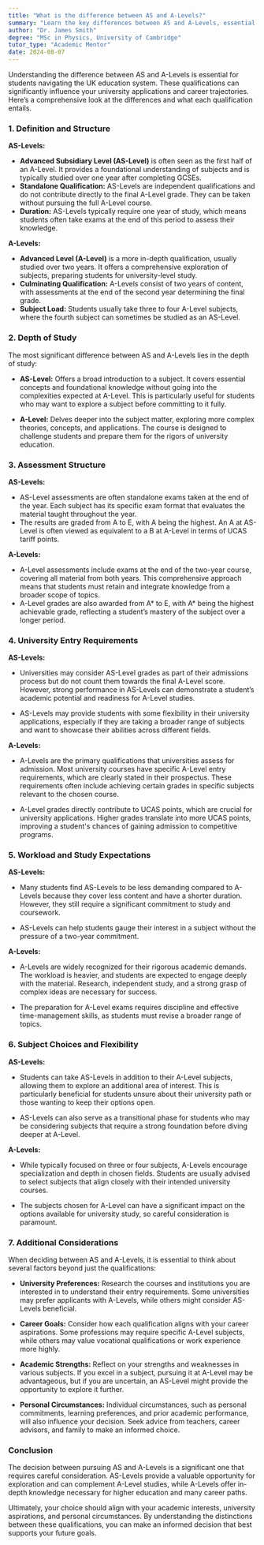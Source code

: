 ```yaml
---
title: "What is the difference between AS and A-Levels?"
summary: "Learn the key differences between AS and A-Levels, essential for UK students' university applications and future careers."
author: "Dr. James Smith"
degree: "MSc in Physics, University of Cambridge"
tutor_type: "Academic Mentor"
date: 2024-08-07
---
```


Understanding the difference between AS and A-Levels is essential for students navigating the UK education system. These qualifications can significantly influence your university applications and career trajectories. Here’s a comprehensive look at the differences and what each qualification entails.

### 1. Definition and Structure

**AS-Levels:**

- **Advanced Subsidiary Level (AS-Level)** is often seen as the first half of an A-Level. It provides a foundational understanding of subjects and is typically studied over one year after completing GCSEs.
- **Standalone Qualification:** AS-Levels are independent qualifications and do not contribute directly to the final A-Level grade. They can be taken without pursuing the full A-Level course.
- **Duration:** AS-Levels typically require one year of study, which means students often take exams at the end of this period to assess their knowledge.

**A-Levels:**

- **Advanced Level (A-Level)** is a more in-depth qualification, usually studied over two years. It offers a comprehensive exploration of subjects, preparing students for university-level study.
- **Culminating Qualification:** A-Levels consist of two years of content, with assessments at the end of the second year determining the final grade.
- **Subject Load:** Students usually take three to four A-Level subjects, where the fourth subject can sometimes be studied as an AS-Level.

### 2. Depth of Study

The most significant difference between AS and A-Levels lies in the depth of study:

- **AS-Level:** Offers a broad introduction to a subject. It covers essential concepts and foundational knowledge without going into the complexities expected at A-Level. This is particularly useful for students who may want to explore a subject before committing to it fully.
  
- **A-Level:** Delves deeper into the subject matter, exploring more complex theories, concepts, and applications. The course is designed to challenge students and prepare them for the rigors of university education.

### 3. Assessment Structure

**AS-Levels:**

- AS-Level assessments are often standalone exams taken at the end of the year. Each subject has its specific exam format that evaluates the material taught throughout the year. 
- The results are graded from A to E, with A being the highest. An A at AS-Level is often viewed as equivalent to a B at A-Level in terms of UCAS tariff points.

**A-Levels:**

- A-Level assessments include exams at the end of the two-year course, covering all material from both years. This comprehensive approach means that students must retain and integrate knowledge from a broader scope of topics.
- A-Level grades are also awarded from A* to E, with A* being the highest achievable grade, reflecting a student’s mastery of the subject over a longer period.

### 4. University Entry Requirements

**AS-Levels:**

- Universities may consider AS-Level grades as part of their admissions process but do not count them towards the final A-Level score. However, strong performance in AS-Levels can demonstrate a student’s academic potential and readiness for A-Level studies.
  
- AS-Levels may provide students with some flexibility in their university applications, especially if they are taking a broader range of subjects and want to showcase their abilities across different fields.

**A-Levels:**

- A-Levels are the primary qualifications that universities assess for admission. Most university courses have specific A-Level entry requirements, which are clearly stated in their prospectus. These requirements often include achieving certain grades in specific subjects relevant to the chosen course.
  
- A-Level grades directly contribute to UCAS points, which are crucial for university applications. Higher grades translate into more UCAS points, improving a student's chances of gaining admission to competitive programs.

### 5. Workload and Study Expectations

**AS-Levels:**

- Many students find AS-Levels to be less demanding compared to A-Levels because they cover less content and have a shorter duration. However, they still require a significant commitment to study and coursework.
  
- AS-Levels can help students gauge their interest in a subject without the pressure of a two-year commitment.

**A-Levels:**

- A-Levels are widely recognized for their rigorous academic demands. The workload is heavier, and students are expected to engage deeply with the material. Research, independent study, and a strong grasp of complex ideas are necessary for success.
  
- The preparation for A-Level exams requires discipline and effective time-management skills, as students must revise a broader range of topics.

### 6. Subject Choices and Flexibility

**AS-Levels:**

- Students can take AS-Levels in addition to their A-Level subjects, allowing them to explore an additional area of interest. This is particularly beneficial for students unsure about their university path or those wanting to keep their options open.
  
- AS-Levels can also serve as a transitional phase for students who may be considering subjects that require a strong foundation before diving deeper at A-Level.

**A-Levels:**

- While typically focused on three or four subjects, A-Levels encourage specialization and depth in chosen fields. Students are usually advised to select subjects that align closely with their intended university courses.
  
- The subjects chosen for A-Level can have a significant impact on the options available for university study, so careful consideration is paramount.

### 7. Additional Considerations

When deciding between AS and A-Levels, it is essential to think about several factors beyond just the qualifications:

- **University Preferences:** Research the courses and institutions you are interested in to understand their entry requirements. Some universities may prefer applicants with A-Levels, while others might consider AS-Levels beneficial.

- **Career Goals:** Consider how each qualification aligns with your career aspirations. Some professions may require specific A-Level subjects, while others may value vocational qualifications or work experience more highly.

- **Academic Strengths:** Reflect on your strengths and weaknesses in various subjects. If you excel in a subject, pursuing it at A-Level may be advantageous, but if you are uncertain, an AS-Level might provide the opportunity to explore it further.

- **Personal Circumstances:** Individual circumstances, such as personal commitments, learning preferences, and prior academic performance, will also influence your decision. Seek advice from teachers, career advisors, and family to make an informed choice.

### Conclusion

The decision between pursuing AS and A-Levels is a significant one that requires careful consideration. AS-Levels provide a valuable opportunity for exploration and can complement A-Level studies, while A-Levels offer in-depth knowledge necessary for higher education and many career paths. 

Ultimately, your choice should align with your academic interests, university aspirations, and personal circumstances. By understanding the distinctions between these qualifications, you can make an informed decision that best supports your future goals.
    